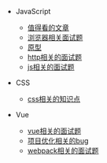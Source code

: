 - JavaScript
  - [值得看的文章](article.md)
  - [浏览器相关面试题](browser.md)
  - [原型](prototype.md)
  - [http相关的面试题](http.md)
  - [js相关的面试题](jsInterview.md)

- CSS
  - [css相关的知识点](css.md)
- Vue
  - [vue相关的面试题](vewInterview.md)
  - [项目优化相关的bug](项目优化.md)
  - [webpack相关的面试题](webpack.md)
